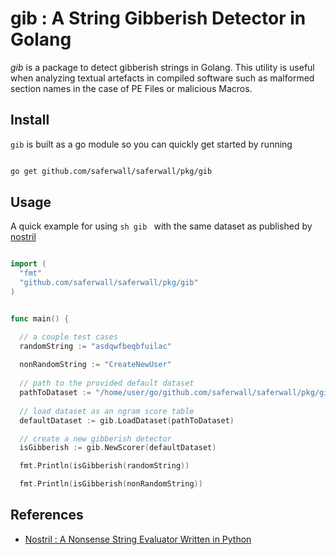 # gib : A String Gibberish Detector in Golang

*gib* is a package to detect gibberish strings in Golang.
This utility is useful when analyzing textual artefacts in compiled software such
as malformed section names in the case of PE Files or malicious Macros.

## Install

```gib``` is built as a go module so you can quickly get started by running

```sh

go get github.com/saferwall/saferwall/pkg/gib

```

## Usage

A quick example for using ```sh gib ``` with the same dataset as published by [nostril](https://github.com/casics/nostril)

```go

import (
  "fmt"
  "github.com/saferwall/saferwall/pkg/gib"  
)


func main() {

  // a couple test cases
  randomString := "asdqwfbeqbfuilac"
  
  nonRandomString := "CreateNewUser"
  
  // path to the provided default dataset
  pathToDataset := "/home/user/go/github.com/saferwall/saferwall/pkg/gib/data/ngram.json"
  
  // load dataset as an ngram score table
  defaultDataset := gib.LoadDataset(pathToDataset)

  // create a new gibberish detector
  isGibberish := gib.NewScorer(defaultDataset)

  fmt.Println(isGibberish(randomString))

  fmt.Println(isGibberish(nonRandomString))

```

## References

- [Nostril : A Nonsense String Evaluator Written in Python](https://www.theoj.org/joss-papers/joss.00596/10.21105.joss.00596.pdf)
